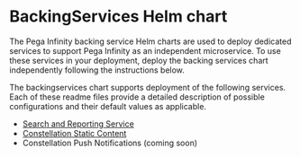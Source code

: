 # BackingServices Helm chart

The Pega Infinity backing service Helm charts are used to deploy dedicated services to support Pega Infinity as an independent microservice. To use these services in your deployment, deploy the backing services chart independently following the instructions below.  

The backingservices chart supports deployment of the following services. Each of these readme files provide a detailed description of possible configurations and their default values as applicable.

* [Search and Reporting Service](./charts/srs/README.md)
* [Constellation Static Content](./charts/constellation/README.md)
* Constellation Push Notifications (coming soon)
